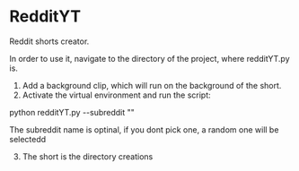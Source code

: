 # RedditYT
Reddit shorts creator.

In order to use it, navigate to the directory of the project, where redditYT.py is.

1. Add a background clip, which will run on the background of the short.
2. Activate the virtual environment and run the script:
  
  python redditYT.py --subreddit "<subreddit name>"
  
  The subreddit name is optinal, if you dont pick one, a random one will be selectedd
  
 3. The short is the directory creations
